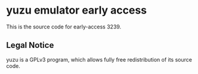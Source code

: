 yuzu emulator early access
=============

This is the source code for early-access 3239.

## Legal Notice

yuzu is a GPLv3 program, which allows fully free redistribution of its source code.